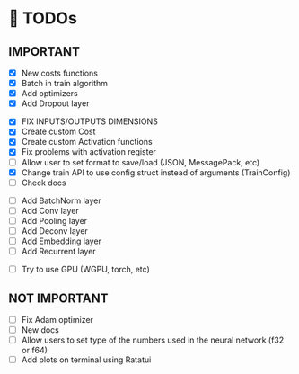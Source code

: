 # 🏁 TODOs

## IMPORTANT

<!--- v0.1.3 --->
- [x] New costs functions
- [x] Batch in train algorithm
- [x] Add optimizers
- [x] Add Dropout layer
<!--- v0.1.4 --->
- [x] FIX INPUTS/OUTPUTS DIMENSIONS
- [x] Create custom Cost
- [x] Create custom Activation functions
- [x] Fix problems with activation register
- [ ] Allow user to set format to save/load (JSON, MessagePack, etc)
- [x] Change train API to use config struct instead of arguments (TrainConfig)
- [ ] Check docs

<!--- v0.1.5 --->
<!--- https://leonardoaraujosantos.gitbook.io/artificial-inteligence/machine_learning/deep_learning/ --->
- [ ] Add BatchNorm layer
- [ ] Add Conv layer
- [ ] Add Pooling layer
- [ ] Add Deconv layer
- [ ] Add Embedding layer
- [ ] Add Recurrent layer

<!--- v0.2.0 --->
- [ ] Try to use GPU (WGPU, torch, etc)

## NOT IMPORTANT

- [ ] Fix Adam optimizer
- [ ] New docs
- [ ] Allow users to set type of the numbers used in the neural network (f32 or f64)
- [ ] Add plots on terminal using Ratatui
